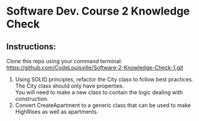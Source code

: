# Software Dev. Course 2 Knowledge Check
## Instructions:

Clone this repo using your command terminal: https://github.com/CodeLouisville/Software-2-Knowledge-Check-1.git

1. Using SOLID principles, refactor the City class to follow best practices.  The City class should only have properties.  
   You will need to make a new class to contain   the logic dealing with construction.
2. Convert CreateApartment to a generic class that can be used to make HighRises as well as apartments.
